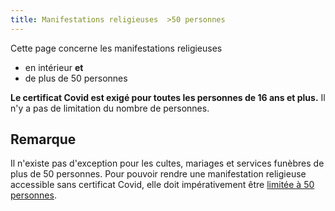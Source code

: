 ```yaml
---
title: Manifestations religieuses  >50 personnes
---
```


Cette page concerne les manifestations religieuses

- en intérieur **et**
- de plus de 50 personnes

**Le certificat Covid est exigé pour toutes les personnes de 16 ans et plus.**
Il n'y a pas de limitation du nombre de personnes.

## Remarque

Il n'existe pas d'exception pour les cultes, mariages et services funèbres de plus de 50 personnes.
Pour pouvoir rendre une manifestation religieuse accessible sans certificat Covid, elle doit impérativement être [limitée à 50 personnes](/religieux-moins-50/).